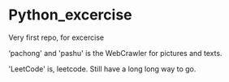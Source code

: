 # Python_excercise
Very first repo, for excercise

‘pachong' and 'pashu' is the WebCrawler for pictures and texts.

'LeetCode' is, leetcode. Still have a long long way to go.
